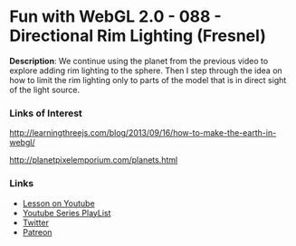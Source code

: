 # Fun with WebGL 2.0 - 088 - Directional Rim Lighting (Fresnel)
**Description**:
We continue using the planet from the previous video to explore adding rim lighting to the sphere. Then I step through the idea on how to limit the rim lighting only to parts of the model that is in direct sight of the light source.


### Links of Interest
http://learningthreejs.com/blog/2013/09/16/how-to-make-the-earth-in-webgl/

http://planetpixelemporium.com/planets.html


### Links
* [Lesson on Youtube]()
* [Youtube Series PlayList](https://www.youtube.com/playlist?list=PLMinhigDWz6emRKVkVIEAaePW7vtIkaIF)
* [Twitter](https://twitter.com/SketchpunkLabs)
* [Patreon](https://www.patreon.com/sketchpunk)
